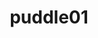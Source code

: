 ---
layout: default
category: bts
tags: [" openFrameworks"]
video: "https://player.vimeo.com/video/338735437?badge=0&amp;autopause=0&amp;player_id=0&amp;app_id=72231"
title: "puddle01"
thumbnail: "https://i.vimeocdn.com/video/786553334_295x166.jpg?r=pad"
---